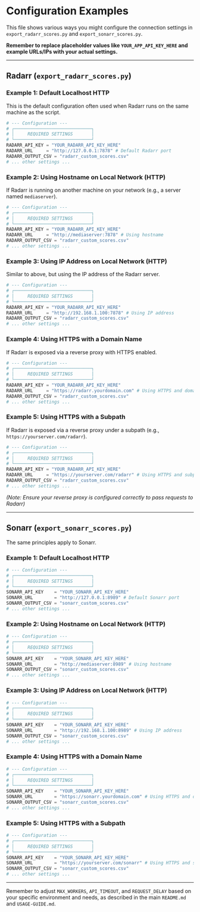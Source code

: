 # Configuration Examples

This file shows various ways you might configure the connection settings in `export_radarr_scores.py` and `export_sonarr_scores.py`.

**Remember to replace placeholder values like `YOUR_APP_API_KEY_HERE` and example URLs/IPs with your actual settings.**

---

## Radarr (`export_radarr_scores.py`)

### Example 1: Default Localhost HTTP

This is the default configuration often used when Radarr runs on the same machine as the script.

```python
# --- Configuration ---
# ┌─────────────────────────────┐
# │     REQUIRED SETTINGS       │
# └─────────────────────────────┘
RADARR_API_KEY = "YOUR_RADARR_API_KEY_HERE"
RADARR_URL     = "http://127.0.0.1:7878" # Default Radarr port
RADARR_OUTPUT_CSV = "radarr_custom_scores.csv"
# ... other settings ...
```

### Example 2: Using Hostname on Local Network (HTTP)

If Radarr is running on another machine on your network (e.g., a server named `mediaserver`).

```python
# --- Configuration ---
# ┌─────────────────────────────┐
# │     REQUIRED SETTINGS       │
# └─────────────────────────────┘
RADARR_API_KEY = "YOUR_RADARR_API_KEY_HERE"
RADARR_URL     = "http://mediaserver:7878" # Using hostname
RADARR_OUTPUT_CSV = "radarr_custom_scores.csv"
# ... other settings ...
```

### Example 3: Using IP Address on Local Network (HTTP)

Similar to above, but using the IP address of the Radarr server.

```python
# --- Configuration ---
# ┌─────────────────────────────┐
# │     REQUIRED SETTINGS       │
# └─────────────────────────────┘
RADARR_API_KEY = "YOUR_RADARR_API_KEY_HERE"
RADARR_URL     = "http://192.168.1.100:7878" # Using IP address
RADARR_OUTPUT_CSV = "radarr_custom_scores.csv"
# ... other settings ...
```

### Example 4: Using HTTPS with a Domain Name

If Radarr is exposed via a reverse proxy with HTTPS enabled.

```python
# --- Configuration ---
# ┌─────────────────────────────┐
# │     REQUIRED SETTINGS       │
# └─────────────────────────────┘
RADARR_API_KEY = "YOUR_RADARR_API_KEY_HERE"
RADARR_URL     = "https://radarr.yourdomain.com" # Using HTTPS and domain
RADARR_OUTPUT_CSV = "radarr_custom_scores.csv"
# ... other settings ...
```

### Example 5: Using HTTPS with a Subpath

If Radarr is exposed via a reverse proxy under a subpath (e.g., `https://yourserver.com/radarr`).

```python
# --- Configuration ---
# ┌─────────────────────────────┐
# │     REQUIRED SETTINGS       │
# └─────────────────────────────┘
RADARR_API_KEY = "YOUR_RADARR_API_KEY_HERE"
RADARR_URL     = "https://yourserver.com/radarr" # Using HTTPS and subpath
RADARR_OUTPUT_CSV = "radarr_custom_scores.csv"
# ... other settings ...
```
*(Note: Ensure your reverse proxy is configured correctly to pass requests to Radarr)*

---

## Sonarr (`export_sonarr_scores.py`)

The same principles apply to Sonarr.

### Example 1: Default Localhost HTTP

```python
# --- Configuration ---
# ┌─────────────────────────────┐
# │     REQUIRED SETTINGS       │
# └─────────────────────────────┘
SONARR_API_KEY    = "YOUR_SONARR_API_KEY_HERE"
SONARR_URL        = "http://127.0.0.1:8989" # Default Sonarr port
SONARR_OUTPUT_CSV = "sonarr_custom_scores.csv"
# ... other settings ...
```

### Example 2: Using Hostname on Local Network (HTTP)

```python
# --- Configuration ---
# ┌─────────────────────────────┐
# │     REQUIRED SETTINGS       │
# └─────────────────────────────┘
SONARR_API_KEY    = "YOUR_SONARR_API_KEY_HERE"
SONARR_URL        = "http://mediaserver:8989" # Using hostname
SONARR_OUTPUT_CSV = "sonarr_custom_scores.csv"
# ... other settings ...
```

### Example 3: Using IP Address on Local Network (HTTP)

```python
# --- Configuration ---
# ┌─────────────────────────────┐
# │     REQUIRED SETTINGS       │
# └─────────────────────────────┘
SONARR_API_KEY    = "YOUR_SONARR_API_KEY_HERE"
SONARR_URL        = "http://192.168.1.100:8989" # Using IP address
SONARR_OUTPUT_CSV = "sonarr_custom_scores.csv"
# ... other settings ...
```

### Example 4: Using HTTPS with a Domain Name

```python
# --- Configuration ---
# ┌─────────────────────────────┐
# │     REQUIRED SETTINGS       │
# └─────────────────────────────┘
SONARR_API_KEY    = "YOUR_SONARR_API_KEY_HERE"
SONARR_URL        = "https://sonarr.yourdomain.com" # Using HTTPS and domain
SONARR_OUTPUT_CSV = "sonarr_custom_scores.csv"
# ... other settings ...
```

### Example 5: Using HTTPS with a Subpath

```python
# --- Configuration ---
# ┌─────────────────────────────┐
# │     REQUIRED SETTINGS       │
# └─────────────────────────────┘
SONARR_API_KEY    = "YOUR_SONARR_API_KEY_HERE"
SONARR_URL        = "https://yourserver.com/sonarr" # Using HTTPS and subpath
SONARR_OUTPUT_CSV = "sonarr_custom_scores.csv"
# ... other settings ...
```

---

Remember to adjust `MAX_WORKERS`, `API_TIMEOUT`, and `REQUEST_DELAY` based on your specific environment and needs, as described in the main `README.md` and `USAGE-GUIDE.md`.
